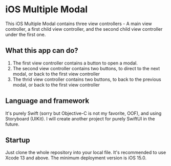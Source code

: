 # iOS Multiple Modal

This iOS Multiple Modal contains three view controllers - A main view controller, a first child view controller, and the second child view controller under the first one.

## What this app can do?
1. The first view controller contains a button to open a modal.
2. The second view controller contains two buttons, to direct to the next modal, or back to the first view controller
3. The thrid view controller contains two buttons, to back to the previous modal, or back to the first view controller

## Language and framework
It's purely Swift (sorry but Objective-C is not my favorite, OOF), and using Storyboard (UIKit). I will create another project for purely SwiftUI in the future.

## Startup
Just clone the whole repository into your local file. It's recommended to use Xcode 13 and above. The minimum deployment version is iOS 15.0.
